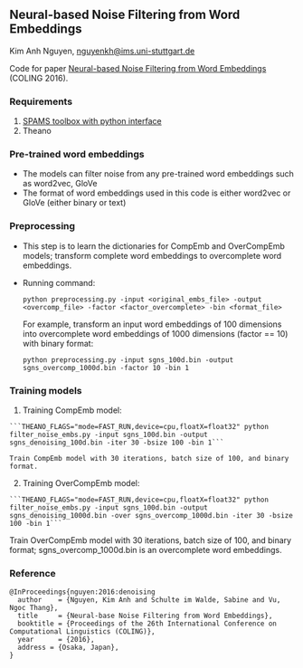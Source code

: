 ## Neural-based Noise Filtering from Word Embeddings
Kim Anh Nguyen, nguyenkh@ims.uni-stuttgart.de

Code for paper [Neural-based Noise Filtering from Word Embeddings](http://www.ims.uni-stuttgart.de/institut/mitarbeiter/anhnk/papers/coling2016/denoising-embeddings.pdf) (COLING 2016).

### Requirements
  1. [SPAMS toolbox with python interface](http://spams-devel.gforge.inria.fr)
  2. Theano
  
### Pre-trained word embeddings
  - The models can filter noise from any pre-trained word embeddings such as word2vec, GloVe
  - The format of word embeddings used in this code is either word2vec or GloVe (either binary or text)
  
### Preprocessing
  - This step is to learn the dictionaries for CompEmb and OverCompEmb models; transform complete word embeddings to overcomplete word embeddings.
  - Running command:
  
    ```python preprocessing.py -input <original_embs_file> -output <overcomp_file> -factor <factor_overcomplete> -bin <format_file>```
    
    For example, transform an input word embeddings of 100 dimensions into overcomplete word embeddings of 1000 dimensions (factor == 10) with binary format:
  
    ```python preprocessing.py -input sgns_100d.bin -output sgns_overcomp_1000d.bin -factor 10 -bin 1```
    
### Training models
  1. Training CompEmb model:
  
    ```THEANO_FLAGS="mode=FAST_RUN,device=cpu,floatX=float32" python filter_noise_embs.py -input sgns_100d.bin -output sgns_denoising_100d.bin -iter 30 -bsize 100 -bin 1```
    
    Train CompEmb model with 30 iterations, batch size of 100, and binary format.
  
  2. Training OverCompEmb model:
  
    ```THEANO_FLAGS="mode=FAST_RUN,device=cpu,floatX=float32" python filter_noise_embs.py -input sgns_100d.bin -output sgns_denoising_1000d.bin -over sgns_overcomp_1000d.bin -iter 30 -bsize 100 -bin 1```

  Train OverCompEmb model with 30 iterations, batch size of 100, and binary format; sgns_overcomp_1000d.bin is an overcomplete word embeddings.
 
### Reference
```
@InProceedings{nguyen:2016:denoising
  author    = {Nguyen, Kim Anh and Schulte im Walde, Sabine and Vu, Ngoc Thang},
  title     = {Neural-base Noise Filtering from Word Embeddings},
  booktitle = {Proceedings of the 26th International Conference on Computational Linguistics (COLING)},
  year      = {2016},
  address = {Osaka, Japan},
}
```
